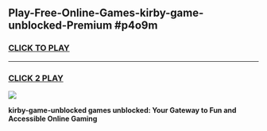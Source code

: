 
## Play-Free-Online-Games-kirby-game-unblocked-Premium #p4o9m
<h3>
<a href="https://premium.freeplayer.one?title=kirby-game-unblocked&ref=8M">CLICK TO PLAY</a></h3>
<hr>

<h3>
<a href="https://premium.freeplayer.one?title=kirby-game-unblocked&ref=8M">CLICK 2 PLAY</a>
  
</h3>

<a href="https://premium.freeplayer.one?title=kirby-game-unblocked&ref=8M"><img src="https://clearcache.store/games.png"></a>


**kirby-game-unblocked games unblocked: Your Gateway to Fun and Accessible Online Gaming**
